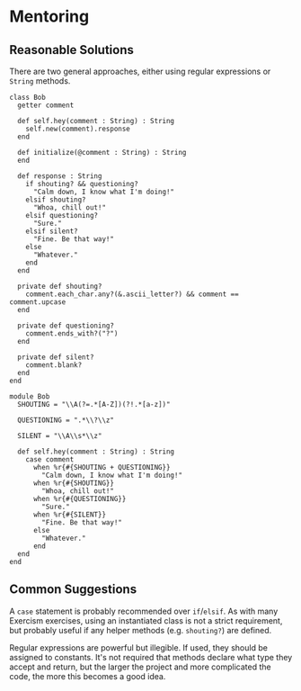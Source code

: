 # Mentoring

## Reasonable Solutions

There are two general approaches, either using regular expressions or `String` methods.

```crystal
class Bob
  getter comment
  
  def self.hey(comment : String) : String
    self.new(comment).response
  end

  def initialize(@comment : String) : String
  end

  def response : String
    if shouting? && questioning?
      "Calm down, I know what I'm doing!"
    elsif shouting?
      "Whoa, chill out!"
    elsif questioning?
      "Sure."
    elsif silent?
      "Fine. Be that way!"
    else
      "Whatever."
    end
  end

  private def shouting?
    comment.each_char.any?(&.ascii_letter?) && comment == comment.upcase
  end

  private def questioning?
    comment.ends_with?("?")
  end

  private def silent?
    comment.blank?
  end
end
```

```crystal
module Bob
  SHOUTING = "\\A(?=.*[A-Z])(?!.*[a-z])"

  QUESTIONING = ".*\\?\\z"

  SILENT = "\\A\\s*\\z"

  def self.hey(comment : String) : String
    case comment
      when %r{#{SHOUTING + QUESTIONING}}
        "Calm down, I know what I'm doing!"
      when %r{#{SHOUTING}}
        "Whoa, chill out!"
      when %r{#{QUESTIONING}}
        "Sure."
      when %r{#{SILENT}}
        "Fine. Be that way!"
      else
        "Whatever."
      end
  end
end
```

## Common Suggestions

A `case` statement is probably recommended over `if`/`elsif`. As with many Exercism exercises, using an instantiated class is not a strict requirement, but probably useful if any helper methods (e.g. `shouting?`) are defined.

Regular expressions are powerful but illegible. If used, they should be assigned to constants.
It's not required that methods declare what type they accept and return, but the larger the project and more complicated the code, the more this becomes a good idea.
